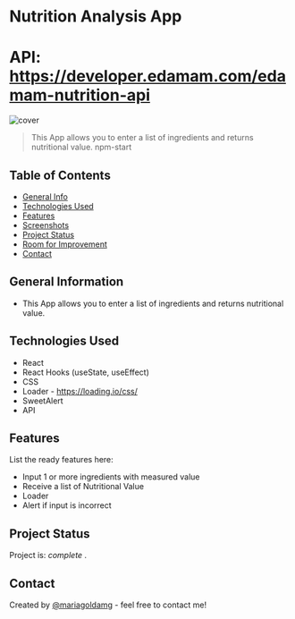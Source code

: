 # Nutrition Analysis App

# API: https://developer.edamam.com/edamam-nutrition-api

![cover](/Nutrition.png)
> This App allows you to enter a list of ingredients and returns nutritional value. 
> npm-start
## Table of Contents
* [General Info](#general-information)
* [Technologies Used](#technologies-used)
* [Features](#features)
* [Screenshots](#screenshots)
* [Project Status](#project-status)
* [Room for Improvement](#room-for-improvement)
* [Contact](#contact)
<!-- * [License](#license) -->


## General Information
- This App allows you to enter a list of ingredients and returns nutritional value. 


## Technologies Used
- React
- React Hooks (useState, useEffect)
- CSS
- Loader - https://loading.io/css/
- SweetAlert
- API 




## Features
List the ready features here:
- Input 1 or more ingredients with measured value
- Receive a list of Nutritional Value
- Loader
- Alert if input is incorrect




## Project Status
Project is: _complete_ . 



## Contact
Created by [@mariagoldamg](https://github.com/mariagoldamg) - feel free to contact me!



